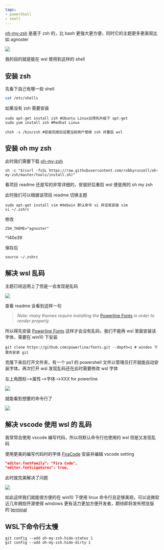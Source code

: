 ```yaml
---
tags:
- powerShell
- shell
---
```


[oh-my-zsh](https://link.zhihu.com/?target=https%3A//github.com/robbyrussell/oh-my-zsh) 是基于 zsh 的，比 bash 更强大更方便，同时它的主题更多更美观比如 agnoster

![](https://pic3.zhimg.com/80/v2-2d752970ec8dcdd81720406ef623d662_720w.jpg)

我的目的就是能在 wsl 使用到这样的 shell

## 安装 zsh

先看下自己有哪一些 shell

```bash
cat /etc/shells
```

如果没有 zsh 需要安装

```text
sudo apt-get install zsh #Ubuntu Linux记得先升级下 apt-get
sudo yum install zsh #Redhat Linux

chsh -s /bin/zsh #安装完成后设置当前用户使用 zsh 并重启 wsl
```

## 安装 oh my zsh

此时我们需要下载 [oh-my-zsh](https://link.zhihu.com/?target=https%3A//github.com/robbyrussell/oh-my-zsh)

```text
sh -c "$(curl -fsSL https://raw.githubusercontent.com/robbyrussell/oh-my-zsh/master/tools/install.sh)"
```

看项目 readme 还是写的非常详细的，安装好后重启 wsl 便是用的 oh my zsh

此时我们可以根据该项目 readme 切换主题

```text
sudo apt-get install vim #debain 默认命令 vi 并没有安装 vim
vi ~/.zshrc
```

修改

```text
ZSH_THEME="agnoster"
```

^140e39

保存后

```text
source ~/.zshrc
```

## 解决 wsl 乱码

主题已经运用上了但是一会发现是乱码

![](https://pic1.zhimg.com/80/v2-4d20119736cb7f850eef7e15d350fc64_720w.png)

查看 readme 会看到这样一句

> _Note: many themes require installing the_ [Powerline Fonts](https://link.zhihu.com/?target=https%3A//github.com/powerline/fonts) _in order to render properly._

所以得先安装 [Powerline Fonts](https://link.zhihu.com/?target=https%3A//github.com/powerline/fonts) 这样才会没有乱码，我们不能再 wsl 里面安装该字体，需要在 win10 下安装

```text
git clone https://github.com/powerline/fonts.git --depth=1 # windos 下需先安装 git
```

克隆下来后打开文件夹，有一个 ps1 的 powershell 文件以管理员打开就能自动安装字体。再次打开 wsl 发现乱码还在此时需要修改 wsl 字体

左上角图标-->属性-->字体-->XXX for powerline

![](https://pic3.zhimg.com/80/v2-51ca887b4a1050a3970be8845b562b3a_720w.jpg)

就能看到想要的命令行了

![](https://pic4.zhimg.com/80/v2-cee16e5652751032ff877564d2e529ff_720w.jpg)

## 解决 vscode 使用 wsl 的 乱码

我常常会使用 vscode 编写代码，所以将默认命令行也使用的 wsl 但是又发现乱码

使用更美的编写代码时的字体 [FiraCode](https://link.zhihu.com/?target=https%3A//github.com/tonsky/FiraCode) 安装并编辑 vscode setting

```json
"editor.fontFamily": "Fira Code",
"editor.fontLigatures": true,
```

此时就完美解决了问题

![](https://pic3.zhimg.com/80/v2-18c04782b9357648b197b188fd9f3c2a_720w.jpg)

如此这样我们就能很方便的在 win10 下使用 linux 命令行且足够美观，可以说微软近几年拥抱开源使得 windows 更有活力更加方便开发者，期待即将发布预览版的 [terminal](https://link.zhihu.com/?target=https%3A//github.com/microsoft/terminal)


## WSL下命令行太慢

```
git config --add oh-my-zsh.hide-status 1
git config --add oh-my-zsh.hide-dirty 1

```

